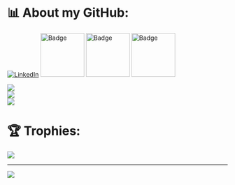 # 📊 About my GitHub:
[![LinkedIn](https://img.shields.io/badge/LinkedIn-%230077B5.svg?logo=linkedin&logoColor=white)](https://www.linkedin.com/in/martin-beltran-714514243/)  [<img src="https://images.credly.com/images/2784d0d8-327c-406f-971e-9f0e15097003/image.png" alt="Badge" width="100"/>](https://www.credly.com/badges/6a20699d-5c86-4f4b-ad0c-cb36d47554fe/public_url) [<img src="https://images.credly.com/size/340x340/images/5bf37709-4b69-4cdc-9edc-af7b3370d427/image.png" alt="Badge" width="100"/>](https://www.credly.com/badges/da65725c-74a8-41cb-8a83-502f52746fef/public_url) [<img src="https://images.credly.com/size/340x340/images/8d67bbf4-128b-4141-b5f1-1bc61bbfbaa6/image.png" alt="Badge" width="100"/>](https://www.credly.com/badges/81621397-accf-4e2f-a4d8-52e1f6d37ab3/public_url)

![](https://my-vercel-api-per6.vercel.app/api?username=martinBDev&theme=radical&hide_border=false&include_all_commits=true&count_private=true)<br/>
![](https://github-readme-streak-stats.herokuapp.com/?user=martinBDev&theme=radical&hide_border=false&include_all_commits=true&count_private=true)<br/>
![](https://my-vercel-api-per6.vercel.app/api/top-langs/?username=martinBDev&theme=radical&hide_border=false&include_all_commits=true&count_private=true&layout=compact)


# 🏆 Trophies:
![](https://github-profile-trophy.vercel.app/?username=martinBDev&theme=radical)

---
![](https://visitcount.itsvg.in/api?id=martinBDev&icon=0&color=11)
